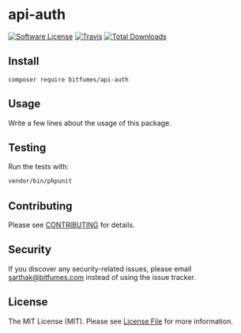 # api-auth

[![Software License](https://img.shields.io/badge/license-MIT-brightgreen.svg?style=flat-square)](LICENSE.md)
[![Travis](https://img.shields.io/travis/bitfumes/api-auth.svg?style=flat-square)]()
[![Total Downloads](https://img.shields.io/packagist/dt/bitfumes/api-auth.svg?style=flat-square)](https://packagist.org/packages/bitfumes/api-auth)

## Install
`composer require bitfumes/api-auth`

## Usage
Write a few lines about the usage of this package.

## Testing
Run the tests with:

``` bash
vendor/bin/phpunit
```

## Contributing
Please see [CONTRIBUTING](CONTRIBUTING.md) for details.

## Security
If you discover any security-related issues, please email sarthak@bitfumes.com instead of using the issue tracker.

## License
The MIT License (MIT). Please see [License File](/LICENSE.md) for more information.